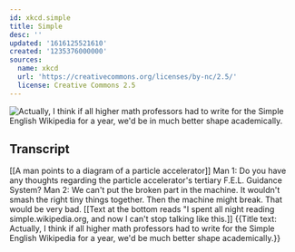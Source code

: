 ```yaml
---
id: xkcd.simple
title: Simple
desc: ''
updated: '1616125521610'
created: '1235376000000'
sources:
  name: xkcd
  url: 'https://creativecommons.org/licenses/by-nc/2.5/'
  license: Creative Commons 2.5
---
```

![Actually, I think if all higher math professors had to write for the Simple English Wikipedia for a year, we'd be in much better shape academically.](https://imgs.xkcd.com/comics/simple.png)

## Transcript
[[A man points to a diagram of a particle accelerator]]
Man 1: Do you have any thoughts regarding the particle accelerator's tertiary F.E.L. Guidance System?
Man 2: We can't put the broken part in the machine.  It wouldn't smash the right tiny things together.  Then the machine might break.  That would be very bad.
[[Text at the bottom reads "I spent all night reading simple.wikipedia.org, and now I can't stop talking like this.]]
{{Title text: Actually, I think if all higher math professors had to write for the Simple English Wikipedia for a year, we'd be much better shape academically.}}
